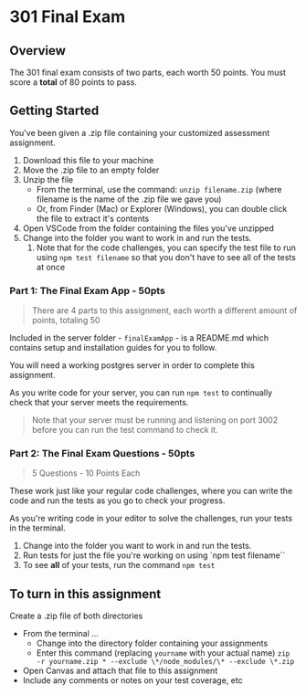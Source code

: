 # 301 Final Exam

## Overview

The 301 final exam consists of two parts, each worth 50 points. You must score a **total** of 80 points to pass.

## Getting Started

You've been given a .zip file containing your customized assessment assignment.  

1. Download this file to your machine
1. Move the .zip file to an empty folder
1. Unzip the file
   - From the terminal, use the command: `unzip filename.zip` (where filename is the name of the .zip file we gave you)
   - Or, from Finder (Mac) or Explorer (Windows), you can double click the file to extract it's contents
1. Open VSCode from the folder containing the files you've unzipped
1. Change into the folder you want to work in and run the tests.
    1. Note that for the code challenges, you can specify the test file to run using `npm test filename` so that you don't have to see all of the tests at once

### Part 1: The Final Exam App - 50pts

> There are 4 parts to this assignment, each worth a different amount of points, totaling 50

Included in the server folder - `finalExamApp` - is a README.md which contains setup and installation guides for you to follow.

You will need a working postgres server in order to complete this assignment.

As you write code for your server, you can run `npm test` to continually check that your server meets the requirements.

> Note that your server must be running and listening on port 3002 before you can run the test command to check it.

### Part 2: The Final Exam Questions - 50pts

> 5 Questions - 10 Points Each

These work just like your regular code challenges, where you can write the code and run the tests as you go to check your progress.

As you're writing code in your editor to solve the challenges, run your tests in the terminal.

1. Change into the folder you want to work in and run the tests.
1. Run tests for just the file you're working on using `npm test filename``
1. To see **all** of your tests, run the command `npm test`

## To turn in this assignment

Create a .zip file of both directories

- From the terminal ...
  - Change into the directory folder containing your assignments
  - Enter this command (replacing `yourname` with your actual name)
    `zip -r yourname.zip * --exclude \*/node_modules/\* --exclude \*.zip`
- Open Canvas and attach that file to this assignment
- Include any comments or notes on your test coverage, etc
